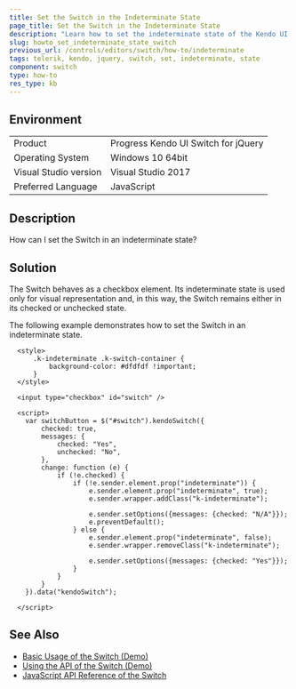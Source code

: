 ```yaml
---
title: Set the Switch in the Indeterminate State
page_title: Set the Switch in the Indeterminate State
description: "Learn how to set the indeterminate state of the Kendo UI Switch."
slug: howto_set_indeterminate_state_switch
previous_url: /controls/editors/switch/how-to/indeterminate
tags: telerik, kendo, jquery, switch, set, indeterminate, state
component: switch
type: how-to
res_type: kb
---
```


## Environment

<table>
 <tr>
  <td>Product</td>
  <td>Progress Kendo UI Switch for jQuery</td>
 </tr>
 <tr>
  <td>Operating System</td>
  <td>Windows 10 64bit</td>
 </tr>
 <tr>
  <td>Visual Studio version</td>
  <td>Visual Studio 2017</td>
 </tr>
 <tr>
  <td>Preferred Language</td>
  <td>JavaScript</td>
 </tr>
</table>

## Description

How can I set the Switch in an indeterminate state?

## Solution

The Switch behaves as a checkbox element. Its indeterminate state is used only for visual representation and, in this way, the Switch remains either in its checked or unchecked state.

The following example demonstrates how to set the Switch in an indeterminate state.

```dojo
  <style>
      .k-indeterminate .k-switch-container {
          background-color: #dfdfdf !important;
      }
  </style>

  <input type="checkbox" id="switch" />

  <script>
    var switchButton = $("#switch").kendoSwitch({
        checked: true,
        messages: {
            checked: "Yes",
            unchecked: "No",
        },
        change: function (e) {
            if (!e.checked) {
                if (!e.sender.element.prop("indeterminate")) {
                    e.sender.element.prop("indeterminate", true);
                    e.sender.wrapper.addClass("k-indeterminate");

                    e.sender.setOptions({messages: {checked: "N/A"}});
                    e.preventDefault();
                } else {
                    e.sender.element.prop("indeterminate", false);
                    e.sender.wrapper.removeClass("k-indeterminate");

                    e.sender.setOptions({messages: {checked: "Yes"}});
                }
            }
        }
    }).data("kendoSwitch");

  </script>
```

## See Also

* [Basic Usage of the Switch (Demo)](https://demos.telerik.com/kendo-ui/switch/index)
* [Using the API of the Switch (Demo)](https://demos.telerik.com/kendo-ui/switch/api)
* [JavaScript API Reference of the Switch](/api/javascript/ui/switch)
